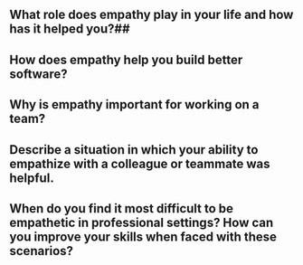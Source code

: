 ## What role does empathy play in your life and how has it helped you?##
## How does empathy help you build better software? ##
## Why is empathy important for working on a team? ##
## Describe a situation in which your ability to empathize with a colleague or teammate was helpful. ##
## When do you find it most difficult to be empathetic in professional settings? How can you improve your skills when faced with these scenarios? ##

